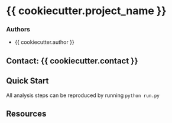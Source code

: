 # {{ cookiecutter.project_name }}

### Authors

* {{ cookiecutter.author }}
## Contact: {{ cookiecutter.contact }}

## Quick Start

All analysis steps can be reproduced by running `python run.py`

## Resources 